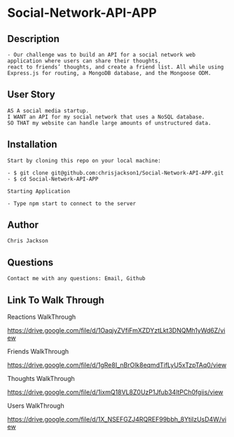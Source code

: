 # Social-Network-API-APP

## Description

    - Our challenge was to build an API for a social network web application where users can share their thoughts, 
    react to friends’ thoughts, and create a friend list. All while using Express.js for routing, a MongoDB database, and the Mongoose ODM. 

## User Story

    AS A social media startup.
    I WANT an API for my social network that uses a NoSQL database.
    SO THAT my website can handle large amounts of unstructured data.

## Installation

    Start by cloning this repo on your local machine:

    - $ git clone git@github.com:chrisjackson1/Social-Network-API-APP.git
    - $ cd Social-Network-API-APP

    Starting Application

    - Type npm start to connect to the server


## Author

    Chris Jackson

## Questions

    Contact me with any questions: Email, Github

## Link To Walk Through 

Reactions WalkThrough

https://drive.google.com/file/d/1OaqjyZVfiFmXZDYztLkt3DNQMh1yWd6Z/view

Friends WalkThrough

https://drive.google.com/file/d/1gRe8I_nBrOlk8eqmdTifLyU5xTzpTAq0/view

Thoughts WalkThrough

https://drive.google.com/file/d/1ixmQ18VL8Z0UzP1Jfub34ltPCh0fgiis/view

Users WalkThrough

https://drive.google.com/file/d/1X_NSEFGZJ4RQREF99bbh_8YtiIzUsD4W/view